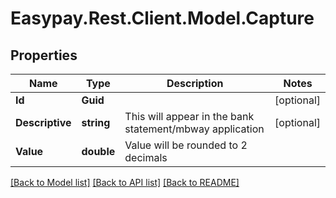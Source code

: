 # Easypay.Rest.Client.Model.Capture

## Properties

Name | Type | Description | Notes
------------ | ------------- | ------------- | -------------
**Id** | **Guid** |  | [optional] 
**Descriptive** | **string** | This will appear in the bank statement/mbway application | [optional] 
**Value** | **double** | Value will be rounded to 2 decimals | 

[[Back to Model list]](../README.md#documentation-for-models) [[Back to API list]](../README.md#documentation-for-api-endpoints) [[Back to README]](../README.md)

